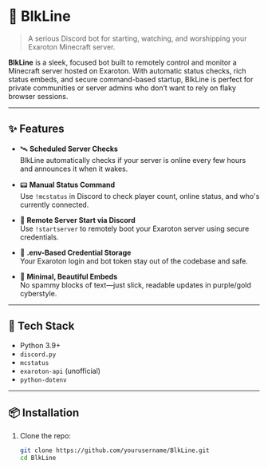 # 🤖 BlkLine

> A serious Discord bot for starting, watching, and worshipping your Exaroton Minecraft server.

**BlkLine** is a sleek, focused bot built to remotely control and monitor a Minecraft server hosted on Exaroton. With automatic status checks, rich status embeds, and secure command-based startup, BlkLine is perfect for private communities or server admins who don’t want to rely on flaky browser sessions.

---

## ✨ Features

- 🛰️ **Scheduled Server Checks**  
  BlkLine automatically checks if your server is online every few hours and announces it when it wakes.

- 📟 **Manual Status Command**  
  Use `!mcstatus` in Discord to check player count, online status, and who's currently connected.

- 🚀 **Remote Server Start via Discord**  
  Use `!startserver` to remotely boot your Exaroton server using secure credentials.

- 🔐 **.env-Based Credential Storage**  
  Your Exaroton login and bot token stay out of the codebase and safe.

- 🎨 **Minimal, Beautiful Embeds**  
  No spammy blocks of text—just slick, readable updates in purple/gold cyberstyle.

---

## 🧰 Tech Stack

- Python 3.9+
- `discord.py`
- `mcstatus`
- `exaroton-api` (unofficial)
- `python-dotenv`

---

## 📦 Installation

1. Clone the repo:
   ```bash
   git clone https://github.com/yourusername/BlkLine.git
   cd BlkLine
